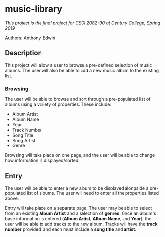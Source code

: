 # music-library

*This project is the final project for CSCI 2082-90 at Century College, Spring 2019*

Authors: Anthony, Edwin

## Description
This project will allow a user to browse a pre-defined selection of music albums.  The user will also be able to add a new music album to the existing list.

### Browsing
The user will be able to browse and sort through a pre-populated list of albums using a variety of properties.  These include:
- Album Artist
- Album Name
- Year
- Track Number
- Song Title
- Song Artist
- Genre

Browsing will take place on one page, and the user will be able to change how information is displayed/sorted.

## Entry
The user will be able to enter a new album to be displayed alongside a pre-populated list of albums.  The user will need to enter all the properties listed above.

Entry will take place on a separate page.  The user may be able to select from an existing **Album Artist** and a selection of **genres**.  Once an album's base information is entered (**Album Artist**, **Album Name**, and **Year**), the user will be able to add tracks to the new album.  Tracks will have the **track number** provided, and each must include a **song title** and **artist**.
